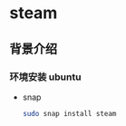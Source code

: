 # steam

## 背景介绍

### 环境安装 ubuntu

- snap

  ```bash
  sudo snap install steam
  
  ```

  

























































































